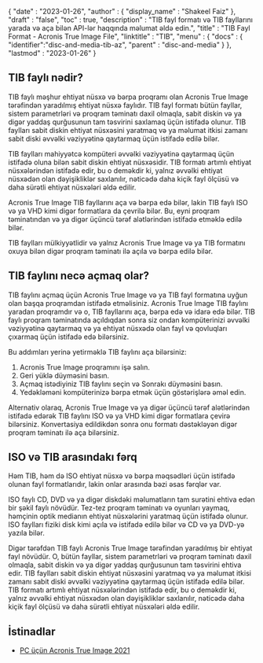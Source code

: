 {
  "date" : "2023-01-26",
  "author" : {
    "display_name" : "Shakeel Faiz"
},
  "draft" : "false",
  "toc" : true,
  "description" : "TIB fayl formatı və TIB fayllarını yarada və aça bilən API-lər haqqında məlumat əldə edin.",
  "title" : "TIB Fayl Format - Acronis True Image File",
  "linktitle" : "TIB",
  "menu" : {
    "docs" : {
      "identifier":"disc-and-media-tib-az",
      "parent" : "disc-and-media"
}
},
  "lastmod" : "2023-01-26"
}

## TIB faylı nədir?

TIB faylı məşhur ehtiyat nüsxə və bərpa proqramı olan Acronis True Image tərəfindən yaradılmış ehtiyat nüsxə faylıdır. TIB fayl formatı bütün fayllar, sistem parametrləri və proqram təminatı daxil olmaqla, sabit diskin və ya digər yaddaş qurğusunun tam təsvirini saxlamaq üçün istifadə olunur. TIB faylları sabit diskin ehtiyat nüsxəsini yaratmaq və ya məlumat itkisi zamanı sabit diski əvvəlki vəziyyətinə qaytarmaq üçün istifadə edilə bilər.

TIB faylları mahiyyətcə kompüteri əvvəlki vəziyyətinə qaytarmaq üçün istifadə oluna bilən sabit diskin ehtiyat nüsxəsidir. TIB formatı artımlı ehtiyat nüsxələrindən istifadə edir, bu o deməkdir ki, yalnız əvvəlki ehtiyat nüsxədən olan dəyişikliklər saxlanılır, nəticədə daha kiçik fayl ölçüsü və daha sürətli ehtiyat nüsxələri əldə edilir.

Acronis True Image TIB fayllarını aça və bərpa edə bilər, lakin TIB faylı ISO və ya VHD kimi digər formatlara da çevrilə bilər. Bu, eyni proqram təminatından və ya digər üçüncü tərəf alətlərindən istifadə etməklə edilə bilər.

TIB faylları mülkiyyətlidir və yalnız Acronis True Image və ya TIB formatını oxuya bilən digər proqram təminatı ilə açıla və bərpa edilə bilər.

## TIB faylını necə açmaq olar?

TIB faylını açmaq üçün Acronis True Image və ya TIB fayl formatına uyğun olan başqa proqramdan istifadə etməlisiniz. Acronis True Image TIB faylını yaradan proqramdır və o, TIB fayllarını aça, bərpa edə və idarə edə bilər. TIB faylı proqram təminatında açıldıqdan sonra siz ondan kompüterinizi əvvəlki vəziyyətinə qaytarmaq və ya ehtiyat nüsxədə olan fayl və qovluqları çıxarmaq üçün istifadə edə bilərsiniz.

Bu addımları yerinə yetirməklə TIB faylını aça bilərsiniz:

1. Acronis True Image proqramını işə salın.
2. Geri yüklə düyməsini basın.
3. Açmaq istədiyiniz TIB faylını seçin və Sonrakı düyməsini basın.
4. Yedəkləməni kompüterinizə bərpa etmək üçün göstərişlərə əməl edin.

Alternativ olaraq, Acronis True Image və ya digər üçüncü tərəf alətlərindən istifadə edərək TIB faylını ISO və ya VHD kimi digər formatlara çevirə bilərsiniz. Konvertasiya edildikdən sonra onu formatı dəstəkləyən digər proqram təminatı ilə aça bilərsiniz.

## ISO və TIB arasındakı fərq

Həm TIB, həm də ISO ehtiyat nüsxə və bərpa məqsədləri üçün istifadə olunan fayl formatlarıdır, lakin onlar arasında bəzi əsas fərqlər var.

ISO faylı CD, DVD və ya digər diskdəki məlumatların tam surətini ehtiva edən bir şəkil faylı növüdür. Tez-tez proqram təminatı və oyunları yaymaq, həmçinin optik medianın ehtiyat nüsxələrini yaratmaq üçün istifadə olunur. ISO faylları fiziki disk kimi açıla və istifadə edilə bilər və CD və ya DVD-yə yazıla bilər.

Digər tərəfdən TIB faylı Acronis True Image tərəfindən yaradılmış bir ehtiyat fayl növüdür. O, bütün fayllar, sistem parametrləri və proqram təminatı daxil olmaqla, sabit diskin və ya digər yaddaş qurğusunun tam təsvirini ehtiva edir. TIB faylları sabit diskin ehtiyat nüsxəsini yaratmaq və ya məlumat itkisi zamanı sabit diski əvvəlki vəziyyətinə qaytarmaq üçün istifadə edilə bilər. TIB formatı artımlı ehtiyat nüsxələrindən istifadə edir, bu o deməkdir ki, yalnız əvvəlki ehtiyat nüsxədən olan dəyişikliklər saxlanılır, nəticədə daha kiçik fayl ölçüsü və daha sürətli ehtiyat nüsxələri əldə edilir.

## İstinadlar
* [PC üçün Acronis True Image 2021](https://www.acronis.com/en-us/support/trueimage/2021/)



